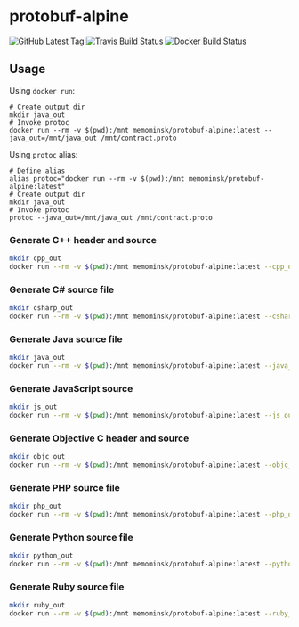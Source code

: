 # protobuf-alpine

[![GitHub Latest Tag](https://img.shields.io/github/v/tag/meMo-Minsk/protobuf-alpine?label=github+tag)](https://github.com/meMo-Minsk/protobuf-alpine)
[![Travis Build Status](https://img.shields.io/travis/meMo-Minsk/protobuf-alpine?label=travis+build)](https://travis-ci.org/meMo-Minsk/protobuf-alpine/builds)
[![Docker Build Status](https://img.shields.io/docker/cloud/build/memominsk/protobuf-alpine)](https://hub.docker.com/r/memominsk/protobuf-alpine/builds)

## Usage

Using `docker run`:

```shell
# Create output dir
mkdir java_out
# Invoke protoc
docker run --rm -v $(pwd):/mnt memominsk/protobuf-alpine:latest --java_out=/mnt/java_out /mnt/contract.proto
```

Using `protoc` alias:

```shell
# Define alias
alias protoc="docker run --rm -v $(pwd):/mnt memominsk/protobuf-alpine:latest"
# Create output dir
mkdir java_out
# Invoke protoc
protoc --java_out=/mnt/java_out /mnt/contract.proto
```


### Generate C++ header and source

```bash
mkdir cpp_out
docker run --rm -v $(pwd):/mnt memominsk/protobuf-alpine:latest --cpp_out=/mnt/cpp_out /mnt/contract.proto
`````

### Generate C# source file

```bash
mkdir csharp_out
docker run --rm -v $(pwd):/mnt memominsk/protobuf-alpine:latest --csharp_out=/mnt/csharp_out /mnt/contract.proto
```

### Generate Java source file

```bash
mkdir java_out
docker run --rm -v $(pwd):/mnt memominsk/protobuf-alpine:latest --java_out=/mnt/java_out /mnt/contract.proto
```

### Generate JavaScript source

```bash
mkdir js_out
docker run --rm -v $(pwd):/mnt memominsk/protobuf-alpine:latest --js_out=/mnt/js_out /mnt/contract.proto
```

### Generate Objective C header and source

```bash
mkdir objc_out
docker run --rm -v $(pwd):/mnt memominsk/protobuf-alpine:latest --objc_out=/mnt/objc_out /mnt/contract.proto
```

### Generate PHP source file

```bash
mkdir php_out
docker run --rm -v $(pwd):/mnt memominsk/protobuf-alpine:latest --php_out=/mnt/php_out /mnt/contract.proto
```

### Generate Python source file

```bash
mkdir python_out
docker run --rm -v $(pwd):/mnt memominsk/protobuf-alpine:latest --python_out=/mnt/python_out /mnt/contract.proto
```

### Generate Ruby source file

```bash
mkdir ruby_out
docker run --rm -v $(pwd):/mnt memominsk/protobuf-alpine:latest --ruby_out=/mnt/ruby_out /mnt/contract.proto
```
